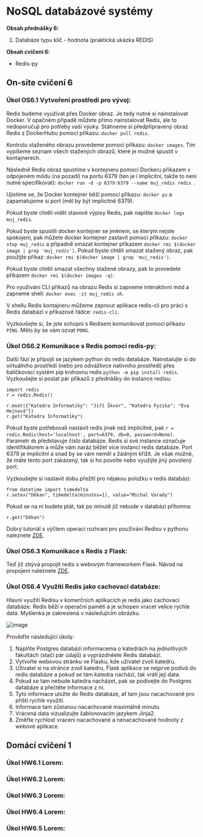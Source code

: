 # NoSQL databázové systémy

**Obsah přednášky 6:**

1. Databáze typu klíč - hodnota (praktická ukázka REDIS)

**Obsah cvičení 6:**

* Redis-py

## On-site cvičení 6

### Úkol OS6.1 Vytvoření prostředí pro vývoj:

Redis budeme využívat přes Docker obraz. Je tedy nutné si nainstalovat Docker. V opačném případě můžete přímo nainstalovat Redis, ale to nedoporučuji pro potřeby vaší výuky. Stáhneme si předpřipravený obraz Redis z DockerHubu pomocí příkazu: ```docker pull redis```.

Kontrolu staženého obrazu provedeme pomocí příkazu: ```docker images```. Tím vypíšeme seznam všech stažených obrazů, které je možné spustit v kontajnerech.

Následně Redis obraz spustíme v kontejneru pomocí Dockeru příkazem v odpojeném módu (na pozadí) na portu 6379 (ten je i implicitní, takže to není nutné specifikovat): ```docker run -d -p 6379:6379 --name muj_redis redis ```.

Ujistíme se, že Docker kontejner běží pomocí příkazu: ```docker ps``` a zapamatujeme si port (měl by být implicitně 6379).

Pokud byste chtěli vidět stavové výpisy Redis, pak napište ```docker logs muj_redis```.

Pokud byste spustili docker kontejner se jménem, se kterým nejste spokojeni, pak můžete docker kontejner zastavit pomocí příkazu: ```docker stop muj_redis``` a případně smazat kontejner příkazem ```docker rmi $(docker image | grep 'muj_redis')```. Pokud byste chtěli smazat stažený obraz, pak použijte příkaz: ```docker rmi $(docker image | grep 'muj_redis')```.

Pokud byste chtěli smazat všechny stažené obrazy, pak to provedete příkazem ```docker rmi $(docker images -q)```.

Pro využívání CLI příkazů na obrazu Redis si zapneme interaktivní mód a zapneme shell: ```docker exec -it muj_redis sh```.

V shellu Redis kontajneru můžeme zapnout aplikace redis-cli pro práci s Redis databází v příkazové řádce: ```redis-cli```.

Vyzkoušejte si, že jste schopni s Redisem komunikovat pomocí příkazu ```PING```. Mělo by se vám ozvat ```PONG```.

### Úkol OS6.2 Komunikace s Redis pomocí redis-py:

Další fází je připojit se jazykem python do redis databáze. Nainstalujte si do virtuálního prostředí (nebo pro odvážlivce nativního prostředí) přes balíčkovací systém pip knihovnu redis ```python -m pip install redis```. Vyzkoušejte si poslat pár příkazů z přednášky do instance redisu:

```
import redis
r = redis.Redis()

r.mset({"Katedra Informatiky": "Jiří Škvor", "Katedra Fyzika": "Eva Hejnová"})
r.get("Katedra Informatiky")
```

Pokud byste potřebovali nastavit redis jinak než implicitně, pak ```r = redis.Redis(host='localhost', port=6379, db=0, password=None)```. Parametr ```db``` představuje číslo databáze. Redis si své instance označuje identifikátorem a může vám naráz běžet více instancí redis databáze. Port 6379 je implicitní a snad by se vám neměl s žádným křížit. Je však možné, že máte tento port zakázený, tak si ho povolte nebo využijte jiný povolený port.

Vyzkoušejte si nastavit dobu přežití pro nějakou položku v redis databázi:

```
from datetime import timedelta
r.setex("Děkan", timedelta(minutes=1), value="Michal Varady")
```

Pokud se na ní budete ptát, tak po minutě již nebude v databázi přítomna:

```
r.get("Děkan")
```

Dobrý tutoriál s výčtem operací rozhraní pro používání Redisu v pythonu naleznete [ZDE](https://realpython.com/python-redis/).

### Úkol OS6.3 Komunikace s Redis z Flask:

Teď již zbývá propojit redis s webovým frameworkem Flask. Návod na propojení naleznete [ZDE](https://pypi.org/project/flask-redis/).

### Úkol OS6.4 Využití Redis jako cachovací databáze:

Hlavní využití Redisu v komerčních aplikacích je redis jako cachovací databáze. Redis běží v operační paměti a je schopen vracet velice rychle data. Myšlenka je zakreslená v následujícím obrázku.

![image](https://user-images.githubusercontent.com/42642687/199008241-984f260f-b345-4cb3-b9c8-36e16c0bfac8.png)

Prověďte následující úkoly:
1. Naplňte Postgres databázi informacema o katedrách na jednotlivých fakultách (stačí pár údajů) a vyprázdněete Redis databázi. 
2. Vytvořte webovou stránku ve Flasku, kde uživatel zvolí katedru.
3. Uživatel si na stránce zvolí katedru,  Flask aplikace se nejprve podívá do redis databáze a pokud se tám katedra nachází, tak vrátí její data.
4. Pokud se tam nebude katedra nacházet, pak se podívejte do Postgres databáze a přečtěte informace z ní.
5. Tyto informace uložte do Redis databáze, ať tam jsou nacachované pro příští rychlé využití. 
6. Informace tam zůstanou nacachované maximálně minutu. 
7. Vrácená data vizualizujte šablonovacím jazykem Jinja2.
8. Změřte rychlost vracení nacachované a nenacachované hodnoty z webové aplikace.


## Domácí cvičení 1

### Úkol HW6.1 Lorem:

### Úkol HW6.2 Lorem:

### Úkol HW6.3 Lorem:

### Úkol HW6.4 Lorem:

### Úkol HW6.5 Lorem:

